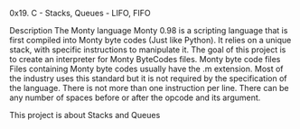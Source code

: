 0x19. C - Stacks, Queues - LIFO, FIFO

Description 
The Monty language 
Monty 0.98 is a scripting language that is first compiled into Monty byte codes (Just like Python). It relies on a unique stack, with specific
instructions to manipulate it. The goal of this project is to create an interpreter for Monty ByteCodes files. 
Monty byte code files 
Files containing Monty byte codes usually have the .m extension. Most of the industry uses this standard but it is not required by the specification
of the language. There is not more than one instruction per line. There can be any number of spaces before or after the opcode and its argument.

This project is about Stacks and Queues